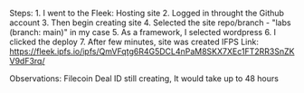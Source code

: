 Steps: 
    1. I went to the Fleek: Hosting site
    2. Logged in throught the Github account 
    3. Then begin creating site
    4. Selected the site repo/branch - "labs (branch: main)" in my case
    5. As a framework, I selected wordpress
    6. I clicked the deploy 
    7. After few minutes, site was created
IFPS Link: https://fleek.ipfs.io/ipfs/QmVFqtg6R4G5DCL4nPaM8SKX7XEc1FT2RR3SnZKV9dF3rq/

Observations: Filecoin Deal ID still creating, It would take up to 48 hours